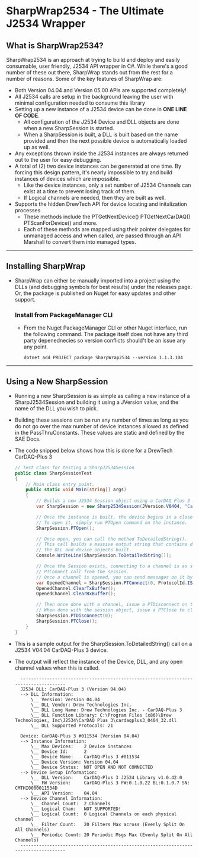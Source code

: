 # **SharpWrap2534 - The Ultimate J2534 Wrapper**

## **What is SharpWrap2534?**
SharpWrap2534 is an approach at trying to build and deploy and easily consumable, user friendly, J2534 API wrapper in C#. While there's a good number of these out there, SharpWrap stands out from the rest for a number of reasons. Some of the key features of SharpWrap are:
-  Both Version 04.04 and Version 05.00 APIs are supported completely!
-  All J2534 calls are setup in the background leaving the user with minimal configuration needed to consume this library
-  Setting up a new instance of a J2534 device can be done in **ONE LINE OF CODE**. 
   -  All configuration of the J2534 Device and DLL objects are done when a new SharpSession is started. 
   -  When a SharpSession is built, a DLL is built based on the name provided and then the next possible device is automatically loaded up as well.
- Any exceptions thrown inside the J2534 instances are always returned out to the user for easy debugging.
-  A total of (2) two device instances can be generated at one time. By forcing this design pattern, it's nearly impossible to try and build instances of devices which are impossible. 
   -  Like the device instances, only a set number of J2534 Channels can exist at a time to prevent losing track of them. 
   -  If Logical channels are needed, then they are built as well.
-  Supports the hidden DrewTech API for device locating and initalization processes 
   -   These methods include the PTGetNextDevice() PTGetNextCarDAQ() PTScanForDevice() and more.
   -   Each of these methods are mapped using their pointer delegates for unmanaged access and when called, are passed through an API Marshall to convert them into managed types.
  
---

## **Installing SharpWrap**
- SharpWrap can either be manually imported into a project using the DLLs (and debugging symbols for best results) under the releases page. Or, the package is published on Nuget for easy updates and other support.

    ### Install from PackageManager CLI
  - From the Nuget PackageManager CLI or other Nuget interface, run the following command.  The package itself does not have any third party depenednecies so version conflicts should't be an issue any any point.
    
    ` dotnet add PROJECT package SharpWrap2534 --version 1.1.3.104 `

--- 

## **Using a New SharpSession**
- Running a new SharpSession is as simple as calling a new instance of a SharpJ2534Session and building it using a JVersion value, and the name of the DLL you wish to pick.
- Building these sessions can be run any number of times as long as you do not go over the max number of device instances allowed as defined in the PassThruConstants. These values are static and defined by the SAE Docs.
- The code snipped below shows how this is done for a DrewTech CarDAQ-Plus 3
  
    ``` csharp
    // Test class for testing a SharpJ2534Session
    public class SharpSessionTest
    {
        // Main class entry point.
        public static void Main(string[] args)
        {
            // Builds a new J2534 Session object using a CarDAQ Plus 3 DLL.
            var SharpSession = new Sharp2534Session(JVersion.V0404, "CarDAQ-Plus 3");

            // Once the instance is built, the device begins in a closed state. 
            // To open it, simply run PTOpen command on the instance.
            SharpSession.PTOpen();

            // Once open, you can call the method ToDetailedString().
            // This call builds a massive output string that contains detailed information on 
            // the DLL and device objects built.
            Console.WriteLine(SharpSession.ToDetailedString());
    
            // Once the Session exists, connecting to a channel is as simple as issuing the 
            // PTConnect call from the session.
            // Once a channel is opened, you can send messages on it by calling the index of it.
            var OpenedChannel = SharpSession.PTConnect(0, ProtocolId.ISO15765, 0x00, 500000);
            OpenedChannel.ClearTxBuffer();
            OpenedChannel.ClearRxBuffer();

            // Then once done with a channel, issue a PTDisconnect on the index provided.
            // When done with the session object, issue a PTClose to clean up the device.
            SharpSession.PTDisconnect(0);
            SharpSession.PTClose();
        }
    }
    ```

- This is a sample output for the SharpSession.ToDetailedString() call on a J2534 V04.04 CarDAQ-Plus 3 device.
- The output will reflect the instance of the Device, DLL, and any open channel values when this is called.

        ------------------------------------------------------------------------------------
        J2534 DLL: CarDAQ-Plus 3 (Version 04.04)
        --> DLL Information:
            \__ Version: Version 04.04
            \__ DLL Vendor: Drew Technologies Inc.
            \__ DLL Long Name: Drew Technologies Inc. - CarDAQ-Plus 3
            \__ DLL Function Library: C:\Program Files (x86)\Drew Technologies, Inc\J2534\CarDAQ Plus 3\cardaqplus3_0404_32.dll
            \__ DLL Supported Protocols: 21
        
        Device: CarDAQ-Plus 3 #011534 (Version 04.04)
        --> Instance Information: 
            \__ Max Devices:    2 Device instances
            \__ Device Id:      2
            \__ Device Name:    CarDAQ-Plus 3 #011534
            \__ Device Version: Version 04.04
            \__ Device Status:  NOT OPEN AND NOT CONNECTED
        --> Device Setup Information:
            \__ DLL Version:    CarDAQ-Plus 3 J2534 Library v1.0.42.0
            \__ FW Version:     CarDAQ-Plus 3 FW:0.1.0.22 BL:0.1.0.7 SN: CMTHI0000011534D
            \__ API Version:    04.04
        --> Device Channel Information:
            \__ Channel Count:  2 Channels
            \__ Logical Chan:   NOT SUPPORTED!
            \__ Logical Count:  0 Logical Channels on each physical channel
            \__ Filter Count:   20 Filters Max across (Evenly Split On All Channels)
            \__ Periodic Count: 20 Periodic Msgs Max (Evenly Split On All Channels)
        ------------------------------------------------------------------------------------
